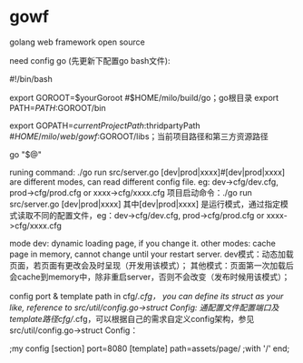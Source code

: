 gowf
====
golang web framework open source

need config go (先更新下配置go bash文件):

   #!/bin/bash

   export GOROOT=$yourGoroot      #$HOME/milo/build/go；go根目录
   export PATH=$PATH:$GOROOT/bin

   export GOPATH=$currentProjectPath:$thridpartyPath      #$HOME/milo/web/gowf:$GOROOT/libs；当前项目路径和第三方资源路径

   go "$@"


runing command: ./go run src/server.go [dev|prod|xxxx]#[dev|prod|xxxx] are different modes, can read different config file.
  eg: dev->cfg/dev.cfg, prod->cfg/prod.cfg or xxxx->cfg/xxxx.cfg
项目启动命令：./go run src/server.go [dev|prod|xxxx]
其中[dev|prod|xxxx] 是运行模式，通过指定模式读取不同的配置文件，eg：dev->cfg/dev.cfg, prod->cfg/prod.cfg or xxxx->cfg/xxxx.cfg


mode dev: dynamic loading page, if you change it.
other modes: cache page in memory, cannot change until your restart server.
dev模式：动态加载页面，若页面有更改会及时呈现（开发用该模式）；
其他模式：页面第一次加载后会cache到memory中，除非重启server，否则不会改变（发布时候用该模式）；

config port & template path in cfg/*.cfg， you can define its struct as your like, reference to src/util/config.go->struct Config:
通配置文件配置端口及template路径cfg/*.cfg，可以根据自己的需求自定义config架构，参见src/util/config.go->struct Config：

   ;my config
   [section]
   port=8080
   [template]
   path=assets/page/ ;with '/' end;
